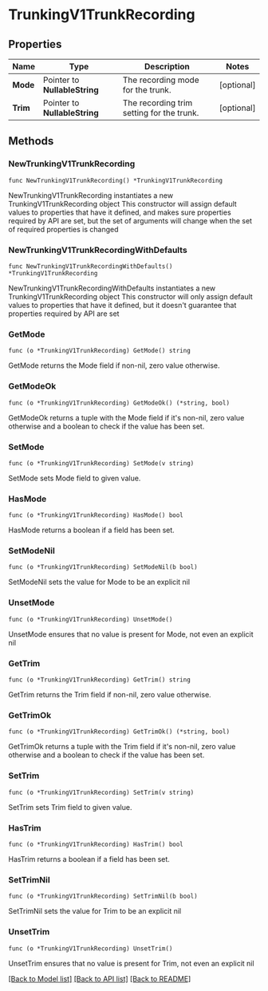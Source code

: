 # TrunkingV1TrunkRecording

## Properties

Name | Type | Description | Notes
------------ | ------------- | ------------- | -------------
**Mode** | Pointer to **NullableString** | The recording mode for the trunk. | [optional] 
**Trim** | Pointer to **NullableString** | The recording trim setting for the trunk. | [optional] 

## Methods

### NewTrunkingV1TrunkRecording

`func NewTrunkingV1TrunkRecording() *TrunkingV1TrunkRecording`

NewTrunkingV1TrunkRecording instantiates a new TrunkingV1TrunkRecording object
This constructor will assign default values to properties that have it defined,
and makes sure properties required by API are set, but the set of arguments
will change when the set of required properties is changed

### NewTrunkingV1TrunkRecordingWithDefaults

`func NewTrunkingV1TrunkRecordingWithDefaults() *TrunkingV1TrunkRecording`

NewTrunkingV1TrunkRecordingWithDefaults instantiates a new TrunkingV1TrunkRecording object
This constructor will only assign default values to properties that have it defined,
but it doesn't guarantee that properties required by API are set

### GetMode

`func (o *TrunkingV1TrunkRecording) GetMode() string`

GetMode returns the Mode field if non-nil, zero value otherwise.

### GetModeOk

`func (o *TrunkingV1TrunkRecording) GetModeOk() (*string, bool)`

GetModeOk returns a tuple with the Mode field if it's non-nil, zero value otherwise
and a boolean to check if the value has been set.

### SetMode

`func (o *TrunkingV1TrunkRecording) SetMode(v string)`

SetMode sets Mode field to given value.

### HasMode

`func (o *TrunkingV1TrunkRecording) HasMode() bool`

HasMode returns a boolean if a field has been set.

### SetModeNil

`func (o *TrunkingV1TrunkRecording) SetModeNil(b bool)`

 SetModeNil sets the value for Mode to be an explicit nil

### UnsetMode
`func (o *TrunkingV1TrunkRecording) UnsetMode()`

UnsetMode ensures that no value is present for Mode, not even an explicit nil
### GetTrim

`func (o *TrunkingV1TrunkRecording) GetTrim() string`

GetTrim returns the Trim field if non-nil, zero value otherwise.

### GetTrimOk

`func (o *TrunkingV1TrunkRecording) GetTrimOk() (*string, bool)`

GetTrimOk returns a tuple with the Trim field if it's non-nil, zero value otherwise
and a boolean to check if the value has been set.

### SetTrim

`func (o *TrunkingV1TrunkRecording) SetTrim(v string)`

SetTrim sets Trim field to given value.

### HasTrim

`func (o *TrunkingV1TrunkRecording) HasTrim() bool`

HasTrim returns a boolean if a field has been set.

### SetTrimNil

`func (o *TrunkingV1TrunkRecording) SetTrimNil(b bool)`

 SetTrimNil sets the value for Trim to be an explicit nil

### UnsetTrim
`func (o *TrunkingV1TrunkRecording) UnsetTrim()`

UnsetTrim ensures that no value is present for Trim, not even an explicit nil

[[Back to Model list]](../README.md#documentation-for-models) [[Back to API list]](../README.md#documentation-for-api-endpoints) [[Back to README]](../README.md)


